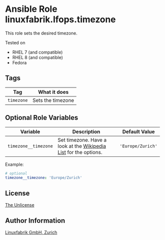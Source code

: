 # Ansible Role linuxfabrik.lfops.timezone

This role sets the desired timezone.

Tested on

* RHEL 7 (and compatible)
* RHEL 8 (and compatible)
* Fedora


## Tags

| Tag        | What it does      |
| ---        | ------------      |
| `timezone` | Sets the timezone |


## Optional Role Variables

| Variable             | Description                                                                                                                      | Default Value     |
| --------             | -----------                                                                                                                      | -------------     |
| `timezone__timezone` | Set timezone. Have a look at the [Wikipedia List](https://en.wikipedia.org/wiki/List_of_tz_database_time_zones) for the options. | `'Europe/Zurich'` |

Example:
```yaml
# optional
timezone__timezone: 'Europe/Zurich'
```


## License

[The Unlicense](https://unlicense.org/)


## Author Information

[Linuxfabrik GmbH, Zurich](https://www.linuxfabrik.ch)
